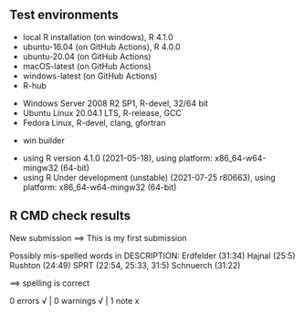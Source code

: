 ## Test environments
* local R installation (on windows), R 4.1.0
* ubuntu-16.04 (on GitHub Actions), R 4.0.0
* ubuntu-20.04 (on GitHub Actions)
* macOS-latest (on GitHub Actions)
* windows-latest (on GitHub Actions)
* R-hub
- Windows Server 2008 R2 SP1, R-devel, 32/64 bit
- Ubuntu Linux 20.04.1 LTS, R-release, GCC
- Fedora Linux, R-devel, clang, gfortran
* win builder
- using R version 4.1.0 (2021-05-18), using platform: x86_64-w64-mingw32 (64-bit)
- using R Under development (unstable) (2021-07-25 r80663), using platform: x86_64-w64-mingw32 (64-bit)


## R CMD check results
New submission ==> This is my first submission

Possibly mis-spelled words in DESCRIPTION:
  Erdfelder (31:34)
  Hajnal (25:5)
  Rushton (24:49)
  SPRT (22:54, 25:33, 31:5)
  Schnuerch (31:22)

==> spelling is correct


0 errors √ | 0 warnings √ | 1 note x
